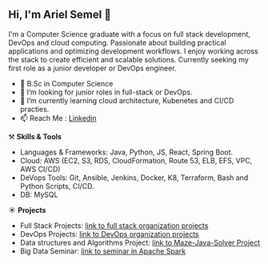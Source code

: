 ## Hi, I'm Ariel Semel 👋

I'm a Computer Science graduate with a focus on full stack development, DevOps and cloud computing.
Passionate about building practical applications and optimizing development workflows.
I enjoy working across the stack to create efficient and scalable solutions.
Currently seeking my first role as a junior developer or DevOps engineer.

- 🔭 B.Sc in Computer Science
- 👯 I’m looking for junior roles in full-stack or DevOps.
- 🌱 I’m currently learning cloud architecture, Kubenetes and CI/CD practies.
- 📫 Reach Me : [Linkedin](https://www.linkedin.com/in/ariel-semel/)

⚒️ **Skills & Tools**
- Languages & Frameworks: Java, Python, JS, React, Spring Boot.
- Cloud: AWS (EC2, S3, RDS, CloudFormation, Route 53, ELB, EFS, VPC, AWS CI/CD)
- DeVops Tools: Git, Ansible, Jenkins, Docker, K8, Terraform, Bash and Python Scripts, CI/CD.
- DB: MySQL

☀️ **Projects**
- Full Stack Projects: [link to full stack organization projects](https://github.com/orgs/Full-Stack-ArielSemel/repositories)
- DevOps Projects: [link to DevOps organization projects](https://github.com/orgs/DevOps-ArielSemel/repositories)
- Data structures and Algorithms Project: [link to Maze-Java-Solver Project](https://github.com/ArielSemel/Maze-Java-Project)
- Big Data Seminar: [link to seminar in Apache Spark](https://github.com/ArielSemel/Apache-Spark-Seminar)


